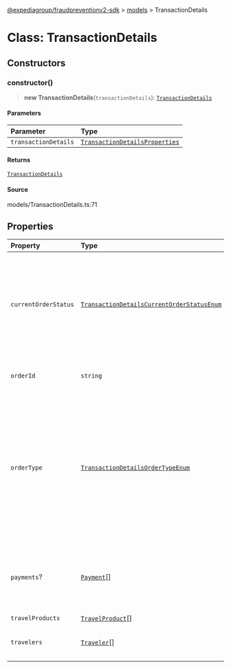 [@expediagroup/fraudpreventionv2-sdk](../../index.md) > [models](../index.md) > TransactionDetails

# Class: TransactionDetails

## Constructors

### constructor()

> **new TransactionDetails**(`transactionDetails`): [`TransactionDetails`](class.TransactionDetails.md)

#### Parameters

| Parameter            | Type                                                                                      |
| :------------------- | :---------------------------------------------------------------------------------------- |
| `transactionDetails` | [`TransactionDetailsProperties`](../interfaces/interface.TransactionDetailsProperties.md) |

#### Returns

[`TransactionDetails`](class.TransactionDetails.md)

#### Source

models/TransactionDetails.ts:71

## Properties

| Property             | Type                                                                                                                 | Description                                                                                                                                                                                                                                                                                                                                                                                                                                       |
| :------------------- | :------------------------------------------------------------------------------------------------------------------- | :------------------------------------------------------------------------------------------------------------------------------------------------------------------------------------------------------------------------------------------------------------------------------------------------------------------------------------------------------------------------------------------------------------------------------------------------ |
| `currentOrderStatus` | [`TransactionDetailsCurrentOrderStatusEnum`](../type-aliases/type-alias.TransactionDetailsCurrentOrderStatusEnum.md) | Status of the order: _ `IN_PROGRESS` is used when order has not processed fully. For example, inventory has not yet been reserved, or payment has not yet been settled. _ `COMPLETED` is used when an order has been processed fully. For example, inventory has been reserved, and the payment has been settled.                                                                                                                                 |
| `orderId`            | `string`                                                                                                             | Unique identifier assigned to the order by the partner. `order_id` is specific to the partner namespace.                                                                                                                                                                                                                                                                                                                                          |
| `orderType`          | [`TransactionDetailsOrderTypeEnum`](../type-aliases/type-alias.TransactionDetailsOrderTypeEnum.md)                   | Type of order. Possible `order_types`. `CREATE` - Initial type of a brand new order. `CHANGE` - If a `OrderPurchaseScreenRequest` has already been submitted for the initial booking with `order_type = CREATE`, but has now been modified and partner wishes to resubmit for Fraud screening then the `order_type = CHANGE`. Examples of changes that are supported are changes made to `check-in/checkout dates` or `price of a TravelProduct`. |
| `payments`?          | [`Payment`](class.Payment.md)[]                                                                                      | List of the form(s) of payment being used to purchase the order. One or more forms of payment can be used within an order. Information gathered will be specific to the form of payment.                                                                                                                                                                                                                                                          |
| `travelProducts`     | [`TravelProduct`](class.TravelProduct.md)[]                                                                          | -                                                                                                                                                                                                                                                                                                                                                                                                                                                 |
| `travelers`          | [`Traveler`](class.Traveler.md)[]                                                                                    | Individuals who are part of the travel party for the order. At minimum there must be at least `1` traveler.                                                                                                                                                                                                                                                                                                                                       |
